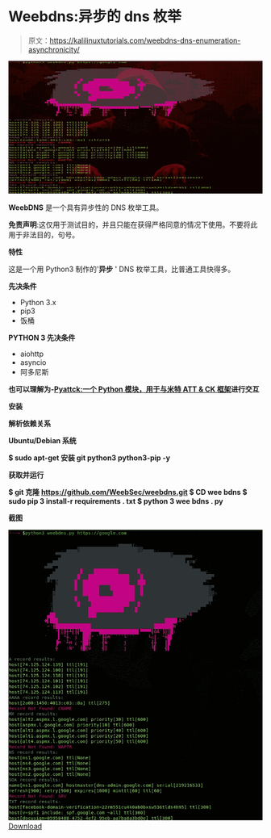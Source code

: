# Weebdns:异步的 dns 枚举

> 原文：<https://kalilinuxtutorials.com/weebdns-dns-enumeration-asynchronicity/>

[![Weebdns : DNS Enumeration with Asynchronicity](img//cb230e1fc7a2f19c6d9e9df088bd72d1.png "Weebdns : DNS Enumeration with Asynchronicity")](https://1.bp.blogspot.com/-wc0K14hw0Gs/XUUqZ9fALGI/AAAAAAAABn0/JD0AALhprdMRq8pp-VUnXp0g-NSHkrrYACLcBGAs/s1600/weebdns.png)

**WeebDNS** 是一个具有异步性的 DNS 枚举工具。

**免责声明**:这仅用于测试目的，并且只能在获得严格同意的情况下使用。不要将此用于非法目的，句号。

**特性**

这是一个用 Python3 制作的'**异步** ' DNS 枚举工具，比普通工具快得多。

**先决条件**

*   Python 3.x
*   pip3
*   饭桶

**PYTHON 3 先决条件**

*   aiohttp
*   asyncio
*   阿多尼斯

**也可以理解为-[Pyattck:一个 Python 模块，用于与米特 ATT & CK 框架](https://kalilinuxtutorials.com/pyattck-python-module-mitre-attck-framework/)进行交互**

**安装**

**解析依赖关系**

**Ubuntu/Debian 系统**

**$ sudo apt-get 安装 git python3 python3-pip -y**

**获取并运行**

**$ git 克隆 https://github.com/WeebSec/weebdns.git
$ CD wee bdns
$ sudo pip 3 install-r requirements . txt
$ python 3 wee bdns . py**

**截图**

![weebdns](img//8e215f55eee7d5474c8e6034a5d5300d.png)[Download](https://github.com/WeebSec/weebdns)